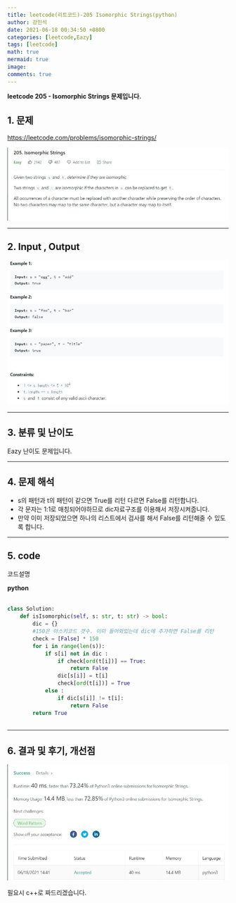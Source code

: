 ```yaml
---
title: leetcode(리트코드)-205 Isomorphic Strings(python)
author: 강민석
date: 2021-06-18 00:34:50 +0800
categories: [leetcode,Eazy]
tags: [leetcode]
math: true
mermaid: true
image: 
comments: true
---
```


**leetcode 205 - Isomorphic Strings 문제입니다.**

## 1. 문제
<https://leetcode.com/problems/isomorphic-strings/> 

![](/assets/img/sample/leetcode/205/Problem.JPG)

-----  

## 2. Input , Output

![](/assets/img/sample/leetcode/205/input.JPG)  


-----  

## 3. 분류 및 난이도

Eazy 난이도 문제입니다.  


-----  

## 4. 문제 해석

- s의 패턴과 t의 패턴이 같으면 True를 리턴 다르면 False를 리턴합니다.
- 각 문자는 1:1로 매칭되어야하므로 dic자료구조를 이용해서 저장시켜줍니다.
- 만약 이미 저장되었으면 하나의 리스트에서 검사를 해서 False를 리턴해줄 수 있도록 합니다.



-----  

## 5. code  

코드설명

**python**

```python

class Solution:
    def isIsomorphic(self, s: str, t: str) -> bool:
        dic = {}
        #150은 아스키코드 갯수. 이미 들어와있는데 dic에 추가하면 False를 리턴
        check = [False] * 150
        for i in range(len(s)):
            if s[i] not in dic :
                if check[ord(t[i])] == True:
                    return False
                dic[s[i]] = t[i]
                check[ord(t[i])] = True
            else : 
                if dic[s[i]] != t[i]:
                    return False
        return True
        
```


-----

## 6. 결과 및 후기, 개선점



![](/assets/img/sample/leetcode/205/result.JPG)  

필요시 c++로 짜드리겠습니다.



